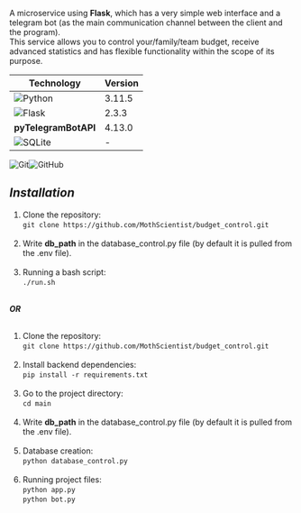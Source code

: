 A microservice using **Flask**, which has a very simple web interface and a telegram bot (as the main communication channel between the client and the program).</br>This service allows you to control your/family/team budget, receive advanced statistics and has flexible functionality within the scope of its purpose.

| Technology                                                                                              | Version |
|---------------------------------------------------------------------------------------------------------|---------|
| ![Python](https://img.shields.io/badge/python-3670A0?style=for-the-badge&logo=python&logoColor=ffdd54)  | 3.11.5  |
| ![Flask](https://img.shields.io/badge/flask-%23000.svg?style=for-the-badge&logo=flask&logoColor=white)  | 2.3.3   |
| **pyTelegramBotAPI**  |  4.13.0 |
| ![SQLite](https://img.shields.io/badge/sqlite-%2307405e.svg?style=for-the-badge&logo=sqlite&logoColor=white)  |  - |


![Git](https://img.shields.io/badge/git-%23F05033.svg?style=for-the-badge&logo=git&logoColor=white)![GitHub](https://img.shields.io/badge/github-%23121011.svg?style=for-the-badge&logo=github&logoColor=white)

## *Installation*
1. Clone the repository: </br>
```git clone https://github.com/MothScientist/budget_control.git``` </br></br>
2. Write __db_path__ in the database_control.py file (by default it is pulled from the .env file). </br></br> 
3. Running a bash script: </br> 
```./run.sh``` </br></br>

_**OR**_ </br> </br>

1. Clone the repository: </br>
```git clone https://github.com/MothScientist/budget_control.git``` </br></br>
2. Install backend dependencies: </br> 
```pip install -r requirements.txt``` </br></br>
3. Go to the project directory:</br>
```cd main``` </br></br>
4. Write __db_path__ in the database_control.py file (by default it is pulled from the .env file). </br></br> 
5. Database creation: </br> 
```python database_control.py``` </br></br>
6. Running project files: </br>
```python app.py``` </br>
```python bot.py``` </br></br>
